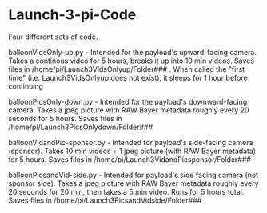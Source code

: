 # Launch-3-pi-Code

Four different sets of code.

balloonVidsOnly-up.py - 
Intended for the payload's upward-facing camera. 
Takes a continous video for 5 hours, breaks it up into 10 min videos. 
Saves files in /home/pi/Launch3VidsOnlyup/Folder### .
When called the "first time" (i.e. Launch3VidsOnlyup does not exist), it sleeps for 1 hour before continuing

balloonPicsOnly-down.py - 
Intended for the payload's downward-facing camera. 
Takes a jpeg picture with RAW Bayer metadata roughly every 20 seconds for 5 hours.
Saves files in /home/pi/Launch3PicsOnlydown/Folder###

balloonVidandPic-sponsor.py - 
Intended for payload's side-facing camera (sponsor). 
Takes 10 min videos + 1 jpeg picture (with RAW Bayer metadata) for 5 hours. 
Saves files in /home/pi/Launch3VidandPicsponsor/Folder###

balloonPicsandVid-side.py - 
Intended for payload's side facing camera (not sponsor side). 
Takes a jpeg picture with RAW Bayer metadata roughly every 20 seconds for 20 min, then takes a 5 min video. Runs for 5 hours total. 
Saves files in /home/pi/Launch3PicsandVidside/Folder###

